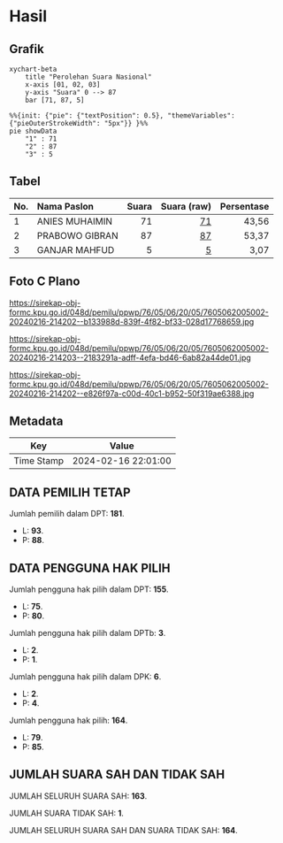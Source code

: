 # Hasil

## Grafik

```mermaid
xychart-beta
    title "Perolehan Suara Nasional"
    x-axis [01, 02, 03]
    y-axis "Suara" 0 --> 87
    bar [71, 87, 5]
```

```mermaid
%%{init: {"pie": {"textPosition": 0.5}, "themeVariables": {"pieOuterStrokeWidth": "5px"}} }%%
pie showData
    "1" : 71
    "2" : 87
    "3" : 5
```

## Tabel

| No. | Nama Paslon    | Suara | Suara (raw) | Persentase |
|:--- |:-------------- | -----:| -----------:| ----------:|
| 1   | ANIES MUHAIMIN | 71    | [71][p-1]   | 43,56      |
| 2   | PRABOWO GIBRAN | 87    | [87][p-2]   | 53,37      |
| 3   | GANJAR MAHFUD  | 5     | [5][p-3]    | 3,07       |


[p-1]: https://github.com/gigit-pemilu/pemilu-2024/blob/main/pilpres/hitung-suara/sub/76-sulawesi-barat/sub/05-majene/sub/06-tammerodo-sendana/sub/2005-tammerodo-utara/sub/002-tps/sub/paslon-1.txt
[p-2]: https://github.com/gigit-pemilu/pemilu-2024/blob/main/pilpres/hitung-suara/sub/76-sulawesi-barat/sub/05-majene/sub/06-tammerodo-sendana/sub/2005-tammerodo-utara/sub/002-tps/sub/paslon-2.txt
[p-3]: https://github.com/gigit-pemilu/pemilu-2024/blob/main/pilpres/hitung-suara/sub/76-sulawesi-barat/sub/05-majene/sub/06-tammerodo-sendana/sub/2005-tammerodo-utara/sub/002-tps/sub/paslon-3.txt

## Foto C Plano

https://sirekap-obj-formc.kpu.go.id/048d/pemilu/ppwp/76/05/06/20/05/7605062005002-20240216-214202--b133988d-839f-4f82-bf33-028d17768659.jpg

https://sirekap-obj-formc.kpu.go.id/048d/pemilu/ppwp/76/05/06/20/05/7605062005002-20240216-214203--2183291a-adff-4efa-bd46-6ab82a44de01.jpg

https://sirekap-obj-formc.kpu.go.id/048d/pemilu/ppwp/76/05/06/20/05/7605062005002-20240216-214202--e826f97a-c00d-40c1-b952-50f319ae6388.jpg


## Metadata

| Key        | Value               |
| ---------- | ------------------- |
| Time Stamp | 2024-02-16 22:01:00 |


## DATA PEMILIH TETAP

Jumlah pemilih dalam DPT: **181**.
 * L: **93**.
 * P: **88**.

## DATA PENGGUNA HAK PILIH

Jumlah pengguna hak pilih dalam DPT: **155**.
 * L: **75**.
 * P: **80**.

Jumlah pengguna hak pilih dalam DPTb: **3**.
 * L: **2**.
 * P: **1**.

Jumlah pengguna hak pilih dalam DPK: **6**.
 * L: **2**.
 * P: **4**.

Jumlah pengguna hak pilih: **164**.
 * L: **79**.
 * P: **85**.

## JUMLAH SUARA SAH DAN TIDAK SAH

JUMLAH SELURUH SUARA SAH: **163**.

JUMLAH SUARA TIDAK SAH: **1**.

JUMLAH SELURUH SUARA SAH DAN SUARA TIDAK SAH: **164**.


